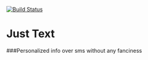 [![Build Status](https://travis-ci.org/JustSilverman/just-text.svg?branch=master)](https://travis-ci.org/JustSilverman/just-text)

# Just Text
###Personalized info over sms without any fanciness
